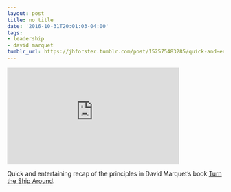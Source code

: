 ```yaml
---
layout: post
title: no title
date: '2016-10-31T20:01:03-04:00'
tags:
- leadership
- david marquet
tumblr_url: https://jhforster.tumblr.com/post/152575483285/quick-and-entertaining-recap-of-the-principles-in
---
```

<iframe width="400" height="225" id="youtube_iframe" src="https://www.youtube.com/embed/OqmdLcyES_Q?feature=oembed&amp;enablejsapi=1&amp;origin=https://safe.txmblr.com&amp;wmode=opaque" frameborder="0" allow="accelerometer; autoplay; encrypted-media; gyroscope; picture-in-picture" allowfullscreen></iframe>  

Quick and entertaining recap of the principles in David Marquet’s book [Turn the Ship Around](http://amzn.to/2eeFBpi).

